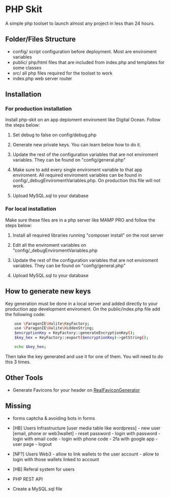 # PHP Skit

A simple php toolset to launch almost any project in less than 24 hours.

## Folder/Files Structure

- config/ script configuration before deployment. Most are enviroment variables
- public/ php/html files that are included from index.php and templates for some classes
- src/ all php files required for the toolset to work
- index.php web server router

## Installation

### For production installation

Install php-skit on an app deploment enviroment like Digital Ocean. Follow the steps below:

1. Set debug to false on config/debug.php

2. Generate new private keys. You can learn below how to do it.

3. Update the rest of the configuration variables that are not enviroment variables. They can be found on "config/general.php"

4. Make sure to add every single enviroment variable to that app enviroment. All required enviroment variables can be found in config/_debugEnviromentVariables.php. On production this file will not work.

5. Upload MySQL.sql to your database

### For local installation

Make sure these files are in a php server like MAMP PRO and follow the steps below:

1. Install all required libraries running "composer install" on the root server

2. Edit all the enviroment variables on "config/_debugEnviromentVariables.php

3. Update the rest of the configuration variables that are not enviroment variables. They can be found on "config/general.php"

4. Upload MySQL.sql to your database

## How to generate new keys

Key generation must be done in a local server and added directly to your production app development enviroment. On the public/index.php file add the following code:

```bash
    use \ParagonIE\Halite\KeyFactory;
    use \ParagonIE\Halite\HiddenString;
    $encryptionKey = KeyFactory::generateEncryptionKey();
    $key_hex = KeyFactory::export($encryptionKey)->getString();

    echo $key_hex;
```

Then take the key generated and use it for one of them. You will need to do this 3 times.

## Other Tools

- Generate Favicons for your header on [RealFaviconGenerator](https://realfavicongenerator.net/)

## Missing

- forms captcha & avoiding bots in forms

- [HB] Users Infrastructure [user media table like wordpress]
        - new user [email, phone or web3wallet]
        - reset password
        - login with password
        - login with email code
        - login with phone code
        - 2fa with google app
        - user page
        - logout
- [NF?] Users Web3
        - allow to link wallets to the user account
        - allow to login with those wallets linked to account
- [HB] Referal system for users

- PHP REST API
- Create a MySQL.sql file